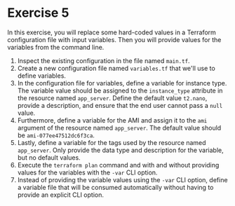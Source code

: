 # Exercise 5

In this exercise, you will replace some hard-coded values in a Terraform configuration file with input variables. Then you will provide values for the variables from the command line.

1. Inspect the existing configuration in the file named `main.tf`.
2. Create a new configuration file named `variables.tf` that we'll use to define variables.
3. In the configuration file for variables, define a variable for instance type. The variable value should be assigned to the `instance_type` attribute in the resource named `app_server`. Define the default value `t2.nano`, provide a description, and ensure that the end user cannot pass a `null` value.
4. Furthermore, define a variable for the AMI and assign it to the `ami` argument of the resource named `app_server`. The default value should be `ami-077ee47512dc6f3ca`.
5. Lastly, define a variable for the tags used by the resource named `app_server`. Only provide the data type and description for the variable, but no default values.
6. Execute the `terraform plan` command and with and without providing values for the variables with the `-var` CLI option.
7. Instead of providing the variable values using the `-var` CLI option, define a variable file that will be consumed automatically without having to provide an explicit CLI option.